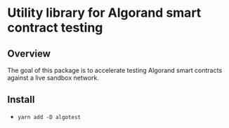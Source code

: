 # Utility library for Algorand smart contract testing

## Overview

The goal of this package is to accelerate testing Algorand smart contracts against a live sandbox network.

## Install

 - `yarn add -D algotest`